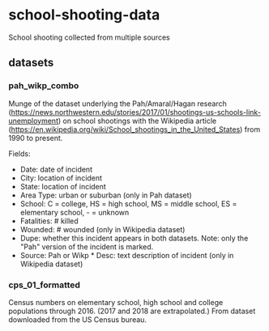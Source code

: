 # school-shooting-data
School shooting collected from multiple sources 

## datasets

### pah_wikp_combo
Munge of the dataset underlying the Pah/Amaral/Hagan research (https://news.northwestern.edu/stories/2017/01/shootings-us-schools-link-unemployment) on school shootings with the Wikipedia article (https://en.wikipedia.org/wiki/School_shootings_in_the_United_States) from 1990 to present.

Fields: 
* Date: date of incident 
* City: location of incident 
* State: location of incident 
* Area Type: urban or suburban (only in Pah dataset) 
* School: C = college, HS = high school, MS = middle school, ES = elementary school, - = unknown 
* Fatalities: # killed 
* Wounded: # wounded (only in Wikipedia dataset) 
* Dupe: whether this incident appears in both datasets. Note: only the "Pah" version of the incident is marked. 
* Source: Pah or Wikp * Desc: text description of incident (only in Wikipedia dataset)


### cps_01_formatted
Census numbers on elementary school, high school and college populations through 2016. (2017 and 2018 are extrapolated.)  From dataset downloaded from the US Census bureau.
